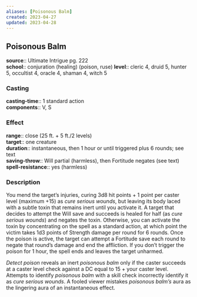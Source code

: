 ```yaml
---
aliases: [Poisonous Balm]
created: 2023-04-27
updated: 2023-04-28
---
```


## Poisonous Balm

**source**:: Ultimate Intrigue pg. 222  
**school**:: conjuration (healing) (poison, ruse)
**level**:: cleric 4, druid 5, hunter 5, occultist 4, oracle 4, shaman 4, witch 5

### Casting

**casting-time**:: 1 standard action  
**components**:: V, S

### Effect

**range**:: close (25 ft. + 5 ft./2 levels)  
**target**:: one creature  
**duration**:: instantaneous, then 1 hour or until triggered plus 6 rounds; see text  
**saving-throw**:: Will partial (harmless), then Fortitude negates (see text)
**spell-resistance**:: yes (harmless)

### Description

You mend the target’s injuries, curing 3d8 hit points + 1 point per caster level (maximum +15) as *cure serious wounds*, but leaving its body laced with a subtle toxin that remains inert until you activate it. A target that decides to attempt the Will save and succeeds is healed for half (as *cure serious wounds*) and negates the toxin. Otherwise, you can activate the toxin by concentrating on the spell as a standard action, at which point the victim takes 1d3 points of Strength damage per round for 6 rounds. Once the poison is active, the target can attempt a Fortitude save each round to negate that round’s damage and end the affliction. If you don’t trigger the poison for 1 hour, the spell ends and leaves the target unharmed.  
  
*Detect poison* reveals an inert *poisonous balm* only if the caster succeeds at a caster level check against a DC equal to 15 + your caster level. Attempts to identify *poisonous balm* with a skill check incorrectly identify it as *cure serious wounds*. A fooled viewer mistakes *poisonous balm’s* aura as the lingering aura of an instantaneous effect.
